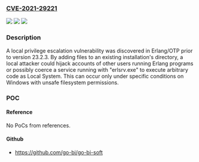 ### [CVE-2021-29221](https://cve.mitre.org/cgi-bin/cvename.cgi?name=CVE-2021-29221)
![](https://img.shields.io/static/v1?label=Product&message=Erlang%2FOTP&color=blue)
![](https://img.shields.io/static/v1?label=Version&message=%3C%2023.2.3%20&color=brightgreen)
![](https://img.shields.io/static/v1?label=Vulnerability&message=Incorrect%20Access%20Control&color=brightgreen)

### Description

A local privilege escalation vulnerability was discovered in Erlang/OTP prior to version 23.2.3. By adding files to an existing installation's directory, a local attacker could hijack accounts of other users running Erlang programs or possibly coerce a service running with "erlsrv.exe" to execute arbitrary code as Local System. This can occur only under specific conditions on Windows with unsafe filesystem permissions.

### POC

#### Reference
No PoCs from references.

#### Github
- https://github.com/go-bi/go-bi-soft

